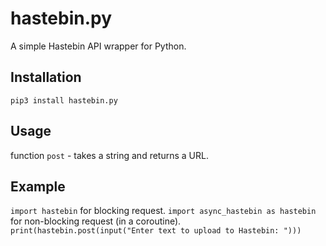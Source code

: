 # hastebin.py
A simple Hastebin API wrapper for Python.
## Installation
`pip3 install hastebin.py`
## Usage
function `post` - takes a string and returns a URL.

## Example
`import hastebin` for blocking request. `import async_hastebin as hastebin` for non-blocking request (in a coroutine).
`print(hastebin.post(input("Enter text to upload to Hastebin: ")))`
